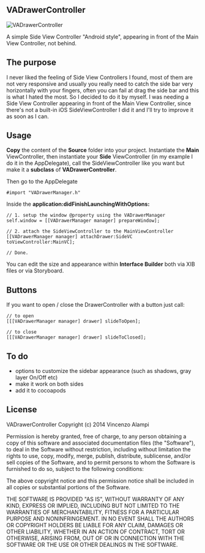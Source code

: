 ## VADrawerController

![VADrawerController](http://i.imgur.com/PTavMNn.png)

A simple Side View Controller "Android style", appearing in front of the Main View Controller, not behind.

## The purpose

I never liked the feeling of Side View Controllers I found, most of them are not very responsive and usually you really need to catch the side bar very horizontally with your fingers, often you can fail at drag the side bar and this is what I hated the most. So I decided to do it by myself. I was needing a Side View Controller appearing in front of the Main View Controller, since there's not a built-in iOS SideViewController I did it and I'll try to improve it as soon as I can.

## Usage

**Copy** the content of the **Source** folder into your project.
Instantiate the **Main** ViewController, then instantiate your **Side** ViewController (in my example I do it in the AppDelegate), call the SideViewController like you want but make it a **subclass** of **VADrawerController**.

Then go to the AppDelegate

```
#import "VADrawerManager.h"
```

Inside the **application:didFinishLaunchingWithOptions:**
```
// 1. setup the window @property using the VADrawerManager
self.window = [[VADrawerManager manager] prepareWindow];

// 2. attach the SideViewController to the MainViewController
[[VADrawerManager manager] attachDrawer:SideVC toViewController:MainVC];

// Done.
```
You can edit the size and appearance within **Interface Builder** both via XIB files or via Storyboard.

## Buttons

If you want to open / close the DrawerController with a button just call:
```
// to open
[[[VADrawerManager manager] drawer] slideToOpen];

// to close
[[[VADrawerManager manager] drawer] slideToClosed];
```

## To do

* options to customize the sidebar appearance (such as shadows, gray layer On/Off etc)
* make it work on both sides
* add it to cocoapods

## License

VADrawerController Copyright (c) 2014 Vincenzo Alampi

Permission is hereby granted, free of charge, to any person obtaining a copy
of this software and associated documentation files (the "Software"), to deal
in the Software without restriction, including without limitation the rights
to use, copy, modify, merge, publish, distribute, sublicense, and/or sell
copies of the Software, and to permit persons to whom the Software is
furnished to do so, subject to the following conditions:

The above copyright notice and this permission notice shall be included in all
copies or substantial portions of the Software.

THE SOFTWARE IS PROVIDED "AS IS", WITHOUT WARRANTY OF ANY KIND, EXPRESS OR
IMPLIED, INCLUDING BUT NOT LIMITED TO THE WARRANTIES OF MERCHANTABILITY,
FITNESS FOR A PARTICULAR PURPOSE AND NONINFRINGEMENT. IN NO EVENT SHALL THE
AUTHORS OR COPYRIGHT HOLDERS BE LIABLE FOR ANY CLAIM, DAMAGES OR OTHER
LIABILITY, WHETHER IN AN ACTION OF CONTRACT, TORT OR OTHERWISE, ARISING FROM,
OUT OF OR IN CONNECTION WITH THE SOFTWARE OR THE USE OR OTHER DEALINGS IN THE
SOFTWARE.
